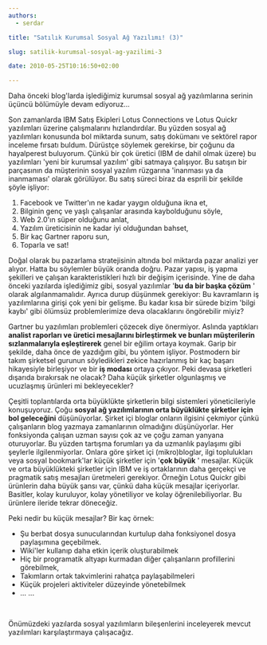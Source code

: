 ```yaml
---
authors:
  - serdar

title: "Satılık Kurumsal Sosyal Ağ Yazılımı! (3)"

slug: satilik-kurumsal-sosyal-ag-yazilimi-3

date: 2010-05-25T10:16:50+02:00

---
```


Daha önceki blog'larda işlediğimiz kurumsal sosyal ağ yazılımlarına serinin üçüncü bölümüyle devam ediyoruz...

Son zamanlarda IBM Satış Ekipleri Lotus Connections ve Lotus Quickr yazılımları üzerine çalışmalarını hızlandırdılar. Bu yüzden sosyal ağ yazılımları konusunda bol miktarda sunum, satış dokümanı ve sektörel rapor inceleme fırsatı buldum. Dürüstçe söylemek gerekirse, bir çoğunu da hayalperest buluyorum. Çünkü bir çok üretici (IBM de dahil olmak üzere) bu yazılımları 'yeni bir kurumsal yazılım' gibi satmaya çalışıyor. Bu satışın bir parçasının da müşterinin sosyal yazılım rüzgarına 'inanması ya da inanmaması' olarak görülüyor. Bu satış süreci biraz da esprili bir şekilde şöyle işliyor:
<!-- more -->
1. Facebook ve Twitter'ın ne kadar yaygın olduğuna ikna et,
2. Bilginin genç ve yaşlı çalışanlar arasında kaybolduğunu söyle,
3. Web 2.0'ın süper olduğunu anlat,
4. Yazılım üreticisinin ne kadar iyi olduğundan bahset,
5. Bir kaç Gartner raporu sun,
6. Toparla ve sat!

Doğal olarak bu pazarlama stratejisinin altında bol miktarda pazar analizi yer alıyor. Hatta bu söylemler büyük oranda doğru. Pazar yapısı, iş yapma şekilleri ve çalışan karakteristikleri hızlı bir değişim içerisinde. Yine de daha önceki yazılarda işlediğimiz gibi, sosyal yazılımlar '**bu da bir başka çözüm** ' olarak algılanmamalıdır. Ayrıca durup düşünmek gerekiyor: Bu kavramların iş yazılımlarına girişi çok yeni bir gelişme. Bu kadar kısa bir sürede bizim 'bilgi kaybı' gibi ölümsüz problemlerimize deva olacaklarını öngörebilir miyiz?

Gartner bu yazılımları problemleri çözecek diye önermiyor. Aslında yaptıkları **analist raporları ve üretici mesajlarını birleştirmek ve bunları müşterilerin sızlanmalarıyla eşleştirerek** genel bir eğilim ortaya koymak. Garip bir şekilde, daha önce de yazdığım gibi, bu yöntem işliyor. Postmodern bir takım şirketsel gurunun söyledikleri zekice hazırlanmış bir kaç başarı hikayesiyle birleşiyor ve bir **iş modası** ortaya çıkıyor. Peki devasa şirketleri dışarıda bırakırsak ne olacak? Daha küçük şirketler olgunlaşmış ve ucuzlaşmış ürünleri mi bekleyecekler?

Çeşitli toplantılarda orta büyüklükte şirketlerin bilgi sistemleri yöneticileriyle konuşuyoruz. Çoğu **sosyal ağ yazılımlarının orta büyüklükte şirketler için bol geleceğini** düşünüyorlar. Şirket içi bloglar onların ilgisini çekmiyor çünkü çalışanların blog yazmaya zamanlarının olmadığını düşünüyorlar. Her fonksiyonda çalışan uzman sayısı çok az ve çoğu zaman yanyana oturuyorlar. Bu yüzden tartışma forumları ya da uzmanlık paylaşımı gibi şeylerle ilgilenmiyorlar. Onlara göre şirket içi (mikro)bloglar, ilgi toplulukları veya sosyal bookmark'lar küçük şirketler için '**çok büyük** ' mesajlar. Küçük ve orta büyüklükteki şirketler için IBM ve iş ortaklarının daha gerçekçi ve pragmatik satış mesajları üretmeleri gerekiyor. Örneğin Lotus Quickr gibi ürünlerin daha büyük şansı var, çünkü daha küçük mesajlar içeriyorlar. Basitler, kolay kuruluyor, kolay yönetiliyor ve kolay öğrenilebiliyorlar. Bu ürünlere ileride tekrar döneceğiz.

Peki nedir bu küçük mesajlar? Bir kaç örnek:

* Şu berbat dosya sunucularından kurtulup daha fonksiyonel dosya paylaşımına geçebilmek.
* Wiki'ler kullanıp daha etkin içerik oluşturabilmek
* Hiç bir programatik altyapı kurmadan diğer çalışanların profillerini görebilmek,
* Takımların ortak takvimlerini rahatça paylaşabilmeleri
* Küçük projeleri aktiviteler düzeyinde yönetebilmek
* ... ...

<br />

Önümüzdeki yazılarda sosyal yazılımların bileşenlerini inceleyerek mevcut yazılımları karşılaştırmaya çalışacağız.
